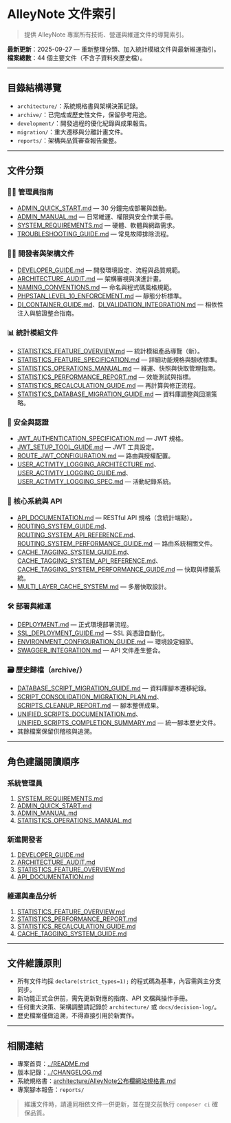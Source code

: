 # AlleyNote 文件索引

> 提供 AlleyNote 專案所有技術、營運與維運文件的導覽索引。

**最新更新**：2025-09-27 — 重新整理分類、加入統計模組文件與最新維運指引。
**檔案總數**：44 個主要文件（不含子資料夾歷史檔）。

---

## 目錄結構導覽

- `architecture/`：系統規格書與架構決策記錄。
- `archive/`：已完成或歷史性文件，保留參考用途。
- `development/`：開發過程的優化紀錄與成果報告。
- `migration/`：重大遷移與分離計畫文件。
- `reports/`：架構與品質審查報告彙整。

---

## 文件分類

### 👨‍💼 管理員指南
- [ADMIN_QUICK_START.md](ADMIN_QUICK_START.md) — 30 分鐘完成部署與啟動。
- [ADMIN_MANUAL.md](ADMIN_MANUAL.md) — 日常維運、權限與安全作業手冊。
- [SYSTEM_REQUIREMENTS.md](SYSTEM_REQUIREMENTS.md) — 硬體、軟體與網路需求。
- [TROUBLESHOOTING_GUIDE.md](TROUBLESHOOTING_GUIDE.md) — 常見故障排除流程。

### 🧑‍💻 開發者與架構文件
- [DEVELOPER_GUIDE.md](DEVELOPER_GUIDE.md) — 開發環境設定、流程與品質規範。
- [ARCHITECTURE_AUDIT.md](ARCHITECTURE_AUDIT.md) — 架構審視與演進計畫。
- [NAMING_CONVENTIONS.md](NAMING_CONVENTIONS.md) — 命名與程式碼風格規範。
- [PHPSTAN_LEVEL_10_ENFORCEMENT.md](PHPSTAN_LEVEL_10_ENFORCEMENT.md) — 靜態分析標準。
- [DI_CONTAINER_GUIDE.md](DI_CONTAINER_GUIDE.md)、[DI_VALIDATION_INTEGRATION.md](DI_VALIDATION_INTEGRATION.md) — 相依性注入與驗證整合指南。

### 📊 統計模組文件
- [STATISTICS_FEATURE_OVERVIEW.md](STATISTICS_FEATURE_OVERVIEW.md) — 統計模組產品導覽（新）。
- [STATISTICS_FEATURE_SPECIFICATION.md](STATISTICS_FEATURE_SPECIFICATION.md) — 詳細功能規格與驗收標準。
- [STATISTICS_OPERATIONS_MANUAL.md](STATISTICS_OPERATIONS_MANUAL.md) — 維運、快照與快取管理指南。
- [STATISTICS_PERFORMANCE_REPORT.md](STATISTICS_PERFORMANCE_REPORT.md) — 效能測試與指標。
- [STATISTICS_RECALCULATION_GUIDE.md](STATISTICS_RECALCULATION_GUIDE.md) — 再計算與修正流程。
- [STATISTICS_DATABASE_MIGRATION_GUIDE.md](STATISTICS_DATABASE_MIGRATION_GUIDE.md) — 資料庫調整與回溯策略。

### 🔐 安全與認證
- [JWT_AUTHENTICATION_SPECIFICATION.md](JWT_AUTHENTICATION_SPECIFICATION.md) — JWT 規格。
- [JWT_SETUP_TOOL_GUIDE.md](JWT_SETUP_TOOL_GUIDE.md) — JWT 工具設定。
- [ROUTE_JWT_CONFIGURATION.md](ROUTE_JWT_CONFIGURATION.md) — 路由與授權配置。
- [USER_ACTIVITY_LOGGING_ARCHITECTURE.md](USER_ACTIVITY_LOGGING_ARCHITECTURE.md)、[USER_ACTIVITY_LOGGING_GUIDE.md](USER_ACTIVITY_LOGGING_GUIDE.md)、[USER_ACTIVITY_LOGGING_SPEC.md](USER_ACTIVITY_LOGGING_SPEC.md) — 活動紀錄系統。

### 🚀 核心系統與 API
- [API_DOCUMENTATION.md](API_DOCUMENTATION.md) — RESTful API 規格（含統計端點）。
- [ROUTING_SYSTEM_GUIDE.md](ROUTING_SYSTEM_GUIDE.md)、[ROUTING_SYSTEM_API_REFERENCE.md](ROUTING_SYSTEM_API_REFERENCE.md)、[ROUTING_SYSTEM_PERFORMANCE_GUIDE.md](ROUTING_SYSTEM_PERFORMANCE_GUIDE.md) — 路由系統相關文件。
- [CACHE_TAGGING_SYSTEM_GUIDE.md](CACHE_TAGGING_SYSTEM_GUIDE.md)、[CACHE_TAGGING_SYSTEM_API_REFERENCE.md](CACHE_TAGGING_SYSTEM_API_REFERENCE.md)、[CACHE_TAGGING_SYSTEM_PERFORMANCE_GUIDE.md](CACHE_TAGGING_SYSTEM_PERFORMANCE_GUIDE.md) — 快取與標籤系統。
- [MULTI_LAYER_CACHE_SYSTEM.md](MULTI_LAYER_CACHE_SYSTEM.md) — 多層快取設計。

### 🛠️ 部署與維運
- [DEPLOYMENT.md](DEPLOYMENT.md) — 正式環境部署流程。
- [SSL_DEPLOYMENT_GUIDE.md](SSL_DEPLOYMENT_GUIDE.md) — SSL 與憑證自動化。
- [ENVIRONMENT_CONFIGURATION_GUIDE.md](ENVIRONMENT_CONFIGURATION_GUIDE.md) — 環境設定細節。
- [SWAGGER_INTEGRATION.md](SWAGGER_INTEGRATION.md) — API 文件產生整合。

### 🗃️ 歷史歸檔（archive/）
- [DATABASE_SCRIPT_MIGRATION_GUIDE.md](archive/DATABASE_SCRIPT_MIGRATION_GUIDE.md) — 資料庫腳本遷移紀錄。
- [SCRIPT_CONSOLIDATION_MIGRATION_PLAN.md](archive/SCRIPT_CONSOLIDATION_MIGRATION_PLAN.md)、[SCRIPTS_CLEANUP_REPORT.md](archive/SCRIPTS_CLEANUP_REPORT.md) — 腳本整併成果。
- [UNIFIED_SCRIPTS_DOCUMENTATION.md](archive/UNIFIED_SCRIPTS_DOCUMENTATION.md)、[UNIFIED_SCRIPTS_COMPLETION_SUMMARY.md](archive/UNIFIED_SCRIPTS_COMPLETION_SUMMARY.md) — 統一腳本歷史文件。
- 其餘檔案保留供稽核與追溯。

---

## 角色建議閱讀順序

### 系統管理員
1. [SYSTEM_REQUIREMENTS.md](SYSTEM_REQUIREMENTS.md)
2. [ADMIN_QUICK_START.md](ADMIN_QUICK_START.md)
3. [ADMIN_MANUAL.md](ADMIN_MANUAL.md)
4. [STATISTICS_OPERATIONS_MANUAL.md](STATISTICS_OPERATIONS_MANUAL.md)

### 新進開發者
1. [DEVELOPER_GUIDE.md](DEVELOPER_GUIDE.md)
2. [ARCHITECTURE_AUDIT.md](ARCHITECTURE_AUDIT.md)
3. [STATISTICS_FEATURE_OVERVIEW.md](STATISTICS_FEATURE_OVERVIEW.md)
4. [API_DOCUMENTATION.md](API_DOCUMENTATION.md)

### 維運與產品分析
1. [STATISTICS_FEATURE_OVERVIEW.md](STATISTICS_FEATURE_OVERVIEW.md)
2. [STATISTICS_PERFORMANCE_REPORT.md](STATISTICS_PERFORMANCE_REPORT.md)
3. [STATISTICS_RECALCULATION_GUIDE.md](STATISTICS_RECALCULATION_GUIDE.md)
4. [CACHE_TAGGING_SYSTEM_GUIDE.md](CACHE_TAGGING_SYSTEM_GUIDE.md)

---

## 文件維護原則

- 所有文件均採 `declare(strict_types=1);` 的程式碼為基準，內容需與主分支同步。
- 新功能正式合併前，需先更新對應的指南、API 文檔與操作手冊。
- 任何重大決策、架構調整請記錄於 `architecture/` 或 `docs/decision-log/`。
- 歷史檔案僅做追溯，不得直接引用於新實作。

---

## 相關連結

- 專案首頁：[../README.md](../README.md)
- 版本記錄：[../CHANGELOG.md](../CHANGELOG.md)
- 系統規格書：[architecture/AlleyNote公布欄網站規格書.md](architecture/AlleyNote公布欄網站規格書.md)
- 專案腳本報告：`reports/`

> 維護文件時，請連同相依文件一併更新，並在提交前執行 `composer ci` 確保品質。
